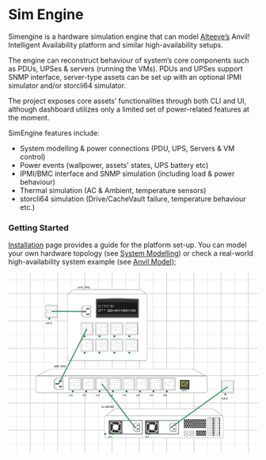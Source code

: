 # Sim Engine

Simengine is a hardware simulation engine that can model [Alteeve’s](https://www.alteeve.com/c/) Anvil! Intelligent Availability platform and similar high-availability setups.

The engine can reconstruct behaviour of system’s core components such as PDUs, UPSes & servers (running the VMs). PDUs and UPSes support SNMP interface, server-type assets can be set up with an optional IPMI simulator and/or storcli64 simulator.

The project exposes core assets’ functionalities through both CLI and UI, although dashboard utilizes only a limited set of power-related features at the moment.

SimEngine features include:

- System modelling & power connections (PDU, UPS, Servers & VM control)
- Power events (wallpower, assets' states, UPS battery etc)
- IPMI/BMC interface and SNMP simulation (including load & power behaviour)
- Thermal simulation (AC & Ambient, temperature sensors)
- storcli64 simulation (Drive/CacheVault failure, temperature behaviour etc.)

### Getting Started

[Installation](./Installation) page provides a guide for the platform set-up. You can model your own hardware topology (see [System Modelling](./System%20Modeling)) or check a real-world high-availability system example (see [Anvil Model](./Anvil%20Model));

![](./server.png)
